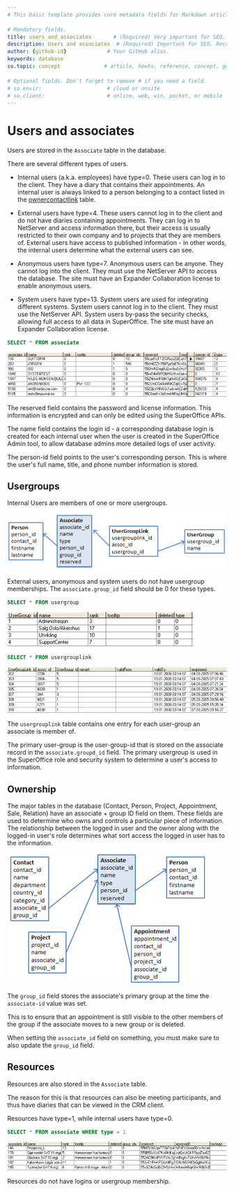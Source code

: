 ```yaml
---
# This basic template provides core metadata fields for Markdown articles on docs.superoffice.com.

# Mandatory fields.
title: users_and_associates       # (Required) Very important for SEO. Intent in a unique string of 43-59 chars including spaces.
description: Users and associates  # (Required) Important for SEO. Recommended character length is 115-145 characters including spaces.
author: {github-id}             # Your GitHub alias.
keywords: database
so.topic: concept              # article, howto, reference, concept, guide

# Optional fields. Don't forget to remove # if you need a field.
# so.envir:                     # cloud or onsite
# so.client:                    # online, web, win, pocket, or mobile
---
```


# Users and associates

Users are stored in the `Associate` table in the database.

There are several different types of users.

* Internal users (a.k.a. employees) have type=0. These users can log in to the client. They have a diary that contains their appointments. An internal user is always linked to a person belonging to a contact listed in the [ownercontactlink][1] table.

* External users have type=4. These users cannot log in to the client and do not have diaries containing appointments. They can log in to NetServer and access information there, but their access is usually restricted to their own company and to projects that they are members of. External users have access to published information - in other words, the internal users determine what the external users can see.

* Anonymous users have type=7. Anonymous users can be anyone. They cannot log into the client. They must use the NetServer API to access the database. The site must have an Expander Collaboration license to enable anonymous users.

* System users have type=13. System users are used for integrating different systems. System users cannot log in to the client. They must use the NetServer API. System users by-pass the security checks, allowing full access to all data in SuperOffice. The site must have an Expander Collaboration license.

```SQL
SELECT * FROM associate
```

![AssocTable][img1]

The reserved field contains the password and license information. This information is encrypted and can only be edited using the SuperOffice APIs.

The name field contains the login id - a corresponding database login is created for each internal user when the user is created in the SuperOffice Admin tool, to allow database admins more detailed logs of user activity.

The person-id field points to the user's corresponding person. This is where the user's full name, title, and phone number information is stored.

## Usergroups

Internal Users are members of one or more usergroups.

![UserGroupLinkDiag][img2]

External users, anonymous and system users do not have usergroup memberships. The `associate.group_id` field should be 0 for these types.

```SQL
SELECT * FROM usergroup
```

![UserGroup][img3]

```SQL
SELECT * FROM usergrouplink
```

![UserGroupLink][img4]

The `usergrouplink` table contains one entry for each user-group an associate is member of.

The primary user-group is the user-group-id that is stored on the associate record in the `associate.groupd_id` field. The primary usergroup is used in the SuperOffice role and security system to determine a user's access to information.

## Ownership

The major tables in the database (Contact, Person, Project, Appointment, Sale, Relation) have an associate + group ID field on them. These fields are used to determine who owns and controls a particular piece of information. The relationship between the logged in user and the owner along with the logged-in user's role determines what sort access the logged in user has to the information.

![AssociateLinks][img5]

The `group_id` field stores the associate's primary group at the time the `associate-id` value was set.

This is to ensure that an appointment is still visible to the other members of the group if the associate moves to a new group or is deleted.

When setting the `associate_id` field on something, you must make sure to also update the `group_id` field.

## Resources

Resources are also stored in the `Associate` table.

The reason for this is that resources can also be meeting participants, and thus have diaries that can be viewed in the CRM client.

Resources have type=1, while internal users have type=0.

```SQL
SELECT * FROM associate WHERE type = 1
```

![assoc-resources][img6]

Resources do not have logins or usergroup membership.

<!-- Referenced links -->
[1]: ../tables/OWNERCONTACTLINK.md

<!-- Referenced images -->
[img1]: media/assoc-table.png
[img2]: media/usergrouplink-diag.png
[img3]: media/usergroup.png
[img4]: media/usergrouplink.png
[img5]: media/associate-links.png
[img6]: media/assoc-resources.png
